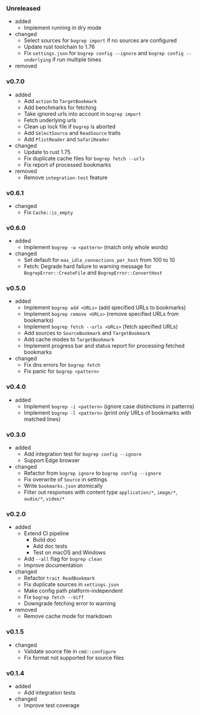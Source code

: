 <!-- markdownlint-disable MD041 MD034 -->

### Unreleased

- added
  - Implement running in dry mode
- changed
  - Select sources for `bogrep import` if no sources are configured
  - Update rust toolchain to 1.76
  - Fix `settings.json` for `bogrep config --ignore` and `bogrep config --underlying` if run
    multiple times
- removed

### v0.7.0

- added
  - Add `action` to `TargetBookmark`
  - Add benchmarks for fetching
  - Take ignored urls into account in `bogrep import`
  - Fetch underlying urls
  - Clean up lock file if `bogrep` is aborted
  - Add `SelectSource` and `ReadSource` traits
  - Add `PlistReader` and `SafariReader`
- changed
  - Update to rust 1.75
  - Fix duplicate cache files for `bogrep fetch --urls`
  - Fix report of processed bookmarks
- removed
  - Remove `integration-test` feature

### v0.6.1

- changed
  - Fix `Cache::is_empty`

### v0.6.0

- added
  - Implement `bogrep -w <pattern>` (match only whole words)
- changed
  - Set default for `max_idle_connections_per_host` from 100 to 10
  - Fetch: Degrade hard failure to warning message for `BogrepError::CreateFile`
    and `BogrepError::ConvertHost`

### v0.5.0

- added
  - Implement `bogrep add <URLs>` (add specified URLs to bookmarks)
  - Implement `bogrep remove <URLs>` (remove specified URLs from bookmarks)
  - Implement `bogrep fetch --urls <URLs>` (fetch specified URLs)
  - Add sources to `SourceBookmark` and `TargetBookmark`
  - Add cache modes to `TargetBookmark`
  - Implement progress bar and status report for processing fetched bookmarks
- changed
  - Fix dns errors for `bogrep fetch`
  - Fix panic for `bogrep <pattern>`

### v0.4.0

- added
  - Implement `bogrep -i <pattern>` (ignore case distinctions in patterns)
  - Implement `bogrep -l <pattern>` (print only URLs of bookmarks with matched lines)

### v0.3.0

- added
  - Add integration test for `bogrep config --ignore`
  - Support Edge browser
- changed
  - Refactor from `bogrep ignore` to `bogrep config --ignore`
  - Fix overwrite of `Source` in settings
  - Write `bookmarks.json` atomically
  - Filter out responses with content type `application/*`, `image/*`, `audio/*`, `video/*`

### v0.2.0

- added
  - Extend CI pipeline
    - Build doc
    - Add doc tests
    - Test on macOS and Windows
  - Add `--all` flag for `bogrep clean`
  - Improve documentation
- changed
  - Refactor `trait ReadBookmark`
  - Fix duplicate sources in `settings.json`
  - Make config path platform-independent
  - Fix `bogrep fetch --diff`
  - Downgrade fetching error to warning
- removed
  - Remove cache mode for markdown

### v0.1.5

- changed
  - Validate source file in `cmd::configure`
  - Fix format not supported for source files

### v0.1.4

- added
  - Add integration tests
- changed
  - Improve test coverage
